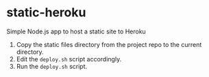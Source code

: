 static-heroku
=============

Simple Node.js app to host a static site to Heroku

1. Copy the static files directory from the project repo to the current directory.
2. Edit the `deploy.sh` script accordingly.
3. Run the `deploy.sh` script.

